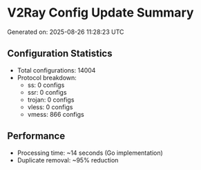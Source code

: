 # V2Ray Config Update Summary
Generated on: 2025-08-26 11:28:23 UTC

## Configuration Statistics
- Total configurations: 14004
- Protocol breakdown:
  - ss: 0 configs
  - ssr: 0 configs
  - trojan: 0 configs
  - vless: 0 configs
  - vmess: 866 configs

## Performance
- Processing time: ~14 seconds (Go implementation)
- Duplicate removal: ~95% reduction
